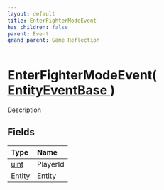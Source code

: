 ```yaml
---
layout: default
title: EnterFighterModeEvent
has_children: false
parent: Event
grand_parent: Game Reflection
---
```

# EnterFighterModeEvent( [ EntityEventBase ](/riftbreaker-wiki/docs/game-reflection/events/entity_event_base/) )
Description 

## Fields

| Type | Name |
|:----------|:--------------|
| [uint](/riftbreaker-wiki/docs/game-reflection/components/uint/) | PlayerId |
| [Entity](/riftbreaker-wiki/docs/game-reflection/classes/entity/) | Entity |

